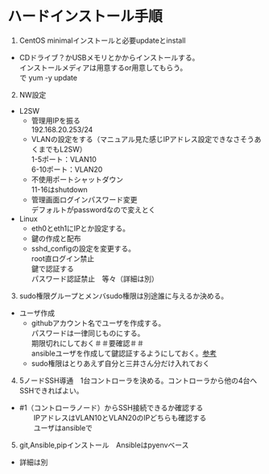 # ハードインストール手順
1. CentOS minimalインストールと必要updateとinstall
  - CDドライブ？かUSBメモリとかからインストールする。  
  インストールメディアは用意するor用意してもらう。  
  で yum -y update  

2. NW設定
  - L2SW
    - 管理用IPを振る  
    192.168.20.253/24
    - VLANの設定をする（マニュアル見た感じIPアドレス設定できなさそうあくまでもL2SW）  
    1-5ポート：VLAN10  
    6-10ポート：VLAN20  
    - 不使用ポートシャットダウン  
    11-16はshutdown
    - 管理画面ログインパスワード変更  
    デフォルトがpasswordなので変えとく  
- Linux
    - eth0とeth1にIPとか設定する。
    - 鍵の作成と配布
    - sshd_configの設定を変更する。  
    root直ログイン禁止  
    鍵で認証する  
    パスワード認証禁止　等々（詳細は別）  

3. sudo権限グループとメンバsudo権限は別途誰に与えるか決める。
  - ユーザ作成
    - githubアカウント名でユーザを作成する。  
      パスワードは一律同じものにする。  
      期限切れにしておく＃＃要確認＃＃  
      ansibleユーザを作成して鍵認証するようにしておく。[参考](https://qiita.com/komitomo/items/e78855fa1ccee1737ac7)
    - sudo権限はとりあえず自分と三井さん分だけ入れておく

4. 5ノードSSH導通　1台コントローラを決める。コントローラから他の4台へSSHできればよい。
  - #1（コントローラノード）からSSH接続できるか確認する  
　　IPアドレスはVLAN10とVLAN20のIPどちらも確認する  
　　ユーザはansibleで  

5. git,Ansible,pipインストール　Ansibleはpyenvベース
  - 詳細は別





